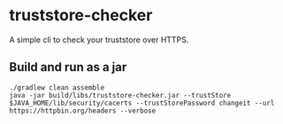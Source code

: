 # truststore-checker

A simple cli to check your truststore over HTTPS.

## Build and run as a jar

```shell
./gradlew clean assemble
java -jar build/libs/truststore-checker.jar --trustStore $JAVA_HOME/lib/security/cacerts --trustStorePassword changeit --url https://httpbin.org/headers --verbose
```
